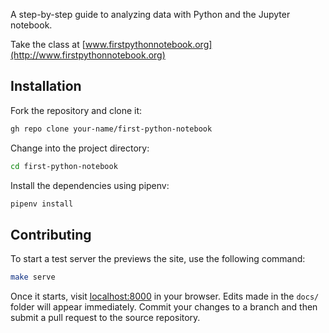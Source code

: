 A step-by-step guide to analyzing data with Python and the Jupyter notebook.

Take the class at [www.firstpythonnotebook.org](http://www.firstpythonnotebook.org)

## Installation

Fork the repository and clone it:

```bash
gh repo clone your-name/first-python-notebook
```

Change into the project directory:

```bash
cd first-python-notebook
```

Install the dependencies using pipenv:

```bash
pipenv install
```

## Contributing

To start a test server the previews the site, use the following command:

```bash
make serve
```

Once it starts, visit [localhost:8000](http://localhost:8000) in your browser. Edits made in the `docs/` folder will appear immediately. Commit your changes to a branch and then submit a pull request to the source repository.